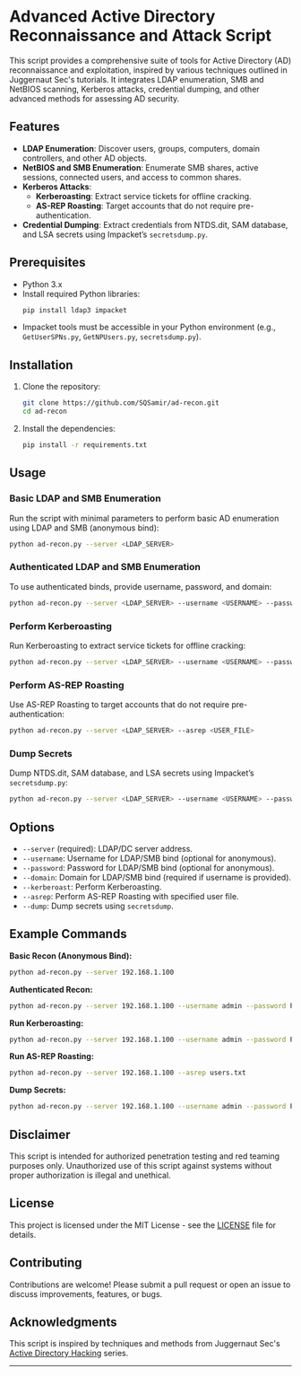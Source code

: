 # Advanced Active Directory Reconnaissance and Attack Script

This script provides a comprehensive suite of tools for Active Directory (AD) reconnaissance and exploitation, inspired by various techniques outlined in Juggernaut Sec's tutorials. It integrates LDAP enumeration, SMB and NetBIOS scanning, Kerberos attacks, credential dumping, and other advanced methods for assessing AD security.

## Features

- **LDAP Enumeration**: Discover users, groups, computers, domain controllers, and other AD objects.
- **NetBIOS and SMB Enumeration**: Enumerate SMB shares, active sessions, connected users, and access to common shares.
- **Kerberos Attacks**:
  - **Kerberoasting**: Extract service tickets for offline cracking.
  - **AS-REP Roasting**: Target accounts that do not require pre-authentication.
- **Credential Dumping**: Extract credentials from NTDS.dit, SAM database, and LSA secrets using Impacket’s `secretsdump.py`.

## Prerequisites

- Python 3.x
- Install required Python libraries:
  ```bash
  pip install ldap3 impacket
  ```
- Impacket tools must be accessible in your Python environment (e.g., `GetUserSPNs.py`, `GetNPUsers.py`, `secretsdump.py`).

## Installation

1. Clone the repository:
   ```bash
   git clone https://github.com/SQSamir/ad-recon.git
   cd ad-recon
   ```
2. Install the dependencies:
   ```bash
   pip install -r requirements.txt
   ```

## Usage

### Basic LDAP and SMB Enumeration

Run the script with minimal parameters to perform basic AD enumeration using LDAP and SMB (anonymous bind):

```bash
python ad-recon.py --server <LDAP_SERVER>
```

### Authenticated LDAP and SMB Enumeration

To use authenticated binds, provide username, password, and domain:

```bash
python ad-recon.py --server <LDAP_SERVER> --username <USERNAME> --password <PASSWORD> --domain <DOMAIN>
```

### Perform Kerberoasting

Run Kerberoasting to extract service tickets for offline cracking:

```bash
python ad-recon.py --server <LDAP_SERVER> --username <USERNAME> --password <PASSWORD> --domain <DOMAIN> --kerberoast
```

### Perform AS-REP Roasting

Use AS-REP Roasting to target accounts that do not require pre-authentication:

```bash
python ad-recon.py --server <LDAP_SERVER> --asrep <USER_FILE>
```

### Dump Secrets

Dump NTDS.dit, SAM database, and LSA secrets using Impacket’s `secretsdump.py`:

```bash
python ad-recon.py --server <LDAP_SERVER> --username <USERNAME> --password <PASSWORD> --domain <DOMAIN> --dump
```

## Options

- `--server` (required): LDAP/DC server address.
- `--username`: Username for LDAP/SMB bind (optional for anonymous).
- `--password`: Password for LDAP/SMB bind (optional for anonymous).
- `--domain`: Domain for LDAP/SMB bind (required if username is provided).
- `--kerberoast`: Perform Kerberoasting.
- `--asrep`: Perform AS-REP Roasting with specified user file.
- `--dump`: Dump secrets using `secretsdump`.

## Example Commands

**Basic Recon (Anonymous Bind):**

```bash
python ad-recon.py --server 192.168.1.100
```

**Authenticated Recon:**

```bash
python ad-recon.py --server 192.168.1.100 --username admin --password Passw0rd! --domain example.local
```

**Run Kerberoasting:**

```bash
python ad-recon.py --server 192.168.1.100 --username admin --password Passw0rd! --domain example.local --kerberoast
```

**Run AS-REP Roasting:**

```bash
python ad-recon.py --server 192.168.1.100 --asrep users.txt
```

**Dump Secrets:**

```bash
python ad-recon.py --server 192.168.1.100 --username admin --password Passw0rd! --domain example.local --dump
```

## Disclaimer

This script is intended for authorized penetration testing and red teaming purposes only. Unauthorized use of this script against systems without proper authorization is illegal and unethical.

## License

This project is licensed under the MIT License - see the [LICENSE](LICENSE) file for details.

## Contributing

Contributions are welcome! Please submit a pull request or open an issue to discuss improvements, features, or bugs.

## Acknowledgments

This script is inspired by techniques and methods from Juggernaut Sec's [Active Directory Hacking](https://juggernaut-sec.com/category/active-directory-hacking/) series.

---


